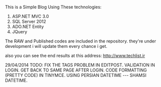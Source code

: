 This is a Simple Blog Using These technologies:

1. ASP.NET MVC 3.0
2. SQL Server 2012
3. ADO.NET Entity
4. JQuery

The RAW and Published codes are included in the repository.
they're under development i will update them every chance i get.  

also you can see the end results at this address: http://www.techlist.ir

29/04/2014
TODO:
	FIX THE TAGS PROBLEM IN EDITPOST.
	VALIDATION IN LOGIN.
	GET BACK TO SAME PAGE AFTER LOGIN.
	CODE FORMATTING (PRETTY CODE) IN TINYMCE.
	USING PERSIAN DATETIME --- SHAMSI DATETIME.
  
